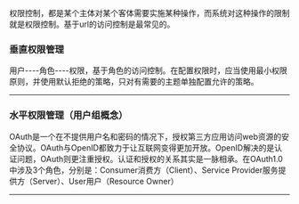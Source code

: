 权限控制，都是某个主体对某个客体需要实施某种操作，而系统对这种操作的限制就是权限控制。基于url的访问控制是最常见的。  

### 垂直权限管理

用户----角色----权限，基于角色的访问控制。在配置权限时，应当使用最小权限原则，并使用默认拒绝的策略，只对有需要的主题单独配置允许的策略。

---

### 水平权限管理（用户组概念）

OAuth是一个在不提供用户名和密码的情况下，授权第三方应用访问web资源的安全协议。OAuth与OpenID都致力于让互联网变得更加开放。OpenID解决的是认证问题，OAuth则更注重授权。认证和授权的关系其实是一脉相承。在OAuth1.0中涉及3个角色，分别是：Consumer消费方（Client）、Service Provider服务提供方（Server）、User用户（Resource Owner）

---